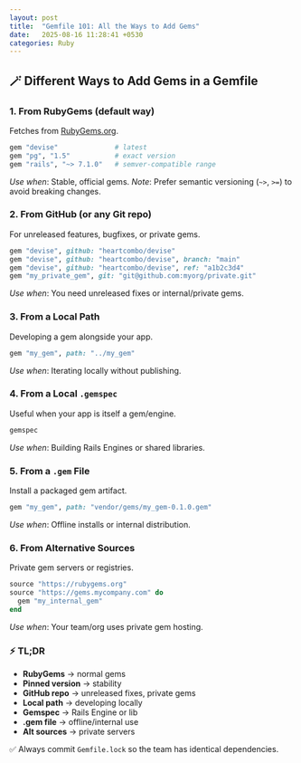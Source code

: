 ```yaml
---
layout: post
title:  "Gemfile 101: All the Ways to Add Gems"
date:   2025-08-16 11:28:41 +0530
categories: Ruby
---
```


## 🪄 Different Ways to Add Gems in a Gemfile

### 1. From RubyGems (default way)

Fetches from [RubyGems.org](https://rubygems.org).

```ruby
gem "devise"              # latest
gem "pg", "1.5"           # exact version
gem "rails", "~> 7.1.0"   # semver-compatible range
```

*Use when*: Stable, official gems.
*Note*: Prefer semantic versioning (`~>`, `>=`) to avoid breaking changes.

### 2. From GitHub (or any Git repo)

For unreleased features, bugfixes, or private gems.

```ruby
gem "devise", github: "heartcombo/devise"
gem "devise", github: "heartcombo/devise", branch: "main"
gem "devise", github: "heartcombo/devise", ref: "a1b2c3d4"
gem "my_private_gem", git: "git@github.com:myorg/private.git"
```

*Use when*: You need unreleased fixes or internal/private gems.

### 3. From a Local Path

Developing a gem alongside your app.

```ruby
gem "my_gem", path: "../my_gem"
```

*Use when*: Iterating locally without publishing.

### 4. From a Local `.gemspec`

Useful when your app is itself a gem/engine.

```ruby
gemspec
```

*Use when*: Building Rails Engines or shared libraries.

### 5. From a `.gem` File

Install a packaged gem artifact.

```ruby
gem "my_gem", path: "vendor/gems/my_gem-0.1.0.gem"
```

*Use when*: Offline installs or internal distribution.

### 6. From Alternative Sources

Private gem servers or registries.

```ruby
source "https://rubygems.org"
source "https://gems.mycompany.com" do
  gem "my_internal_gem"
end
```

*Use when*: Your team/org uses private gem hosting.

### ⚡ TL;DR

* **RubyGems** → normal gems
* **Pinned version** → stability
* **GitHub repo** → unreleased fixes, private gems
* **Local path** → developing locally
* **Gemspec** → Rails Engine or lib
* **.gem file** → offline/internal use
* **Alt sources** → private servers

✅ Always commit `Gemfile.lock` so the team has identical dependencies.
